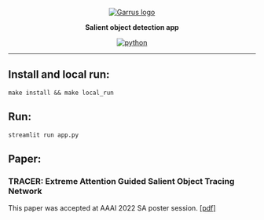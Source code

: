 <div align="center">

[![Garrus logo](https://i.ibb.co/Y0Hs2fp/2022-06-29-18-46-35.png)](https://github.com/sleep3r/sod)

**Salient object detection app**

[![python](https://img.shields.io/badge/python_3.10-passing-success)](https://github.com/sleep3r/garrus/badge.svg?branch=main&event=push)

</div>

----

## Install and local run:

```shell
make install && make local_run
```

## Run:

```shell
streamlit run app.py
```

## Paper:
  ### TRACER: Extreme Attention Guided Salient Object Tracing Network
  This paper was accepted at AAAI 2022 SA poster session. [[pdf]](https://arxiv.org/abs/2112.07380)    
